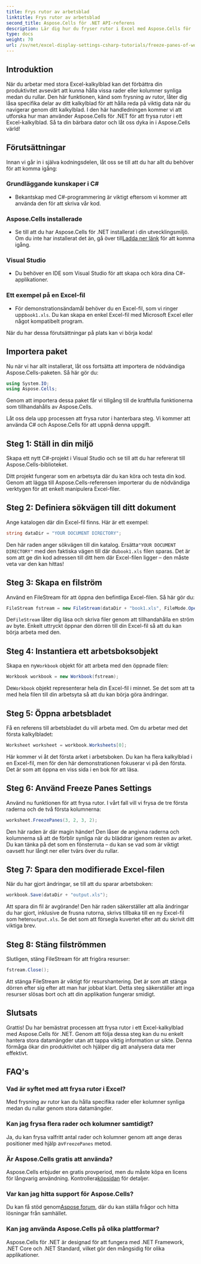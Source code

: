 ```yaml
---
title: Frys rutor av arbetsblad
linktitle: Frys rutor av arbetsblad
second_title: Aspose.Cells för .NET API-referens
description: Lär dig hur du fryser rutor i Excel med Aspose.Cells för .NET med denna omfattande handledning, komplett med steg-för-steg-instruktioner och viktiga tips.
type: docs
weight: 70
url: /sv/net/excel-display-settings-csharp-tutorials/freeze-panes-of-worksheet/
---
```

## Introduktion

När du arbetar med stora Excel-kalkylblad kan det förbättra din produktivitet avsevärt att kunna hålla vissa rader eller kolumner synliga medan du rullar. Den här funktionen, känd som frysning av rutor, låter dig låsa specifika delar av ditt kalkylblad för att hålla reda på viktig data när du navigerar genom ditt kalkylblad. I den här handledningen kommer vi att utforska hur man använder Aspose.Cells för .NET för att frysa rutor i ett Excel-kalkylblad. Så ta din bärbara dator och låt oss dyka in i Aspose.Cells värld!

## Förutsättningar

Innan vi går in i själva kodningsdelen, låt oss se till att du har allt du behöver för att komma igång:

### Grundläggande kunskaper i C#
- Bekantskap med C#-programmering är viktigt eftersom vi kommer att använda den för att skriva vår kod.

### Aspose.Cells installerade
-  Se till att du har Aspose.Cells för .NET installerat i din utvecklingsmiljö. Om du inte har installerat det än, gå över till[Ladda ner länk](https://releases.aspose.com/cells/net/) för att komma igång.

### Visual Studio
- Du behöver en IDE som Visual Studio för att skapa och köra dina C#-applikationer.

### Ett exempel på en Excel-fil
- För demonstrationsändamål behöver du en Excel-fil, som vi ringer upp`book1.xls`. Du kan skapa en enkel Excel-fil med Microsoft Excel eller något kompatibelt program.

När du har dessa förutsättningar på plats kan vi börja koda!

## Importera paket

Nu när vi har allt installerat, låt oss fortsätta att importera de nödvändiga Aspose.Cells-paketen. Så här gör du:

```csharp
using System.IO;
using Aspose.Cells;
```

Genom att importera dessa paket får vi tillgång till de kraftfulla funktionerna som tillhandahålls av Aspose.Cells.

Låt oss dela upp processen att frysa rutor i hanterbara steg. Vi kommer att använda C# och Aspose.Cells för att uppnå denna uppgift.

## Steg 1: Ställ in din miljö

Skapa ett nytt C#-projekt i Visual Studio och se till att du har refererat till Aspose.Cells-biblioteket.

Ditt projekt fungerar som en arbetsyta där du kan köra och testa din kod. Genom att lägga till Aspose.Cells-referensen importerar du de nödvändiga verktygen för att enkelt manipulera Excel-filer.

## Steg 2: Definiera sökvägen till ditt dokument

Ange katalogen där din Excel-fil finns. Här är ett exempel:

```csharp
string dataDir = "YOUR DOCUMENT DIRECTORY";
```

 Den här raden anger sökvägen till din katalog. Ersätta`"YOUR DOCUMENT DIRECTORY"` med den faktiska vägen till där du`book1.xls` filen sparas. Det är som att ge din kod adressen till ditt hem där Excel-filen ligger – den måste veta var den kan hittas!

## Steg 3: Skapa en filström

Använd en FileStream för att öppna den befintliga Excel-filen. Så här gör du:

```csharp
FileStream fstream = new FileStream(dataDir + "book1.xls", FileMode.Open);
```

 De`FileStream` låter dig läsa och skriva filer genom att tillhandahålla en ström av byte. Enkelt uttryckt öppnar den dörren till din Excel-fil så att du kan börja arbeta med den.

## Steg 4: Instantiera ett arbetsboksobjekt

 Skapa en ny`Workbook` objekt för att arbeta med den öppnade filen:

```csharp
Workbook workbook = new Workbook(fstream);
```

 De`Workbook` objekt representerar hela din Excel-fil i minnet. Se det som att ta med hela filen till din arbetsyta så att du kan börja göra ändringar.

## Steg 5: Öppna arbetsbladet

Få en referens till arbetsbladet du vill arbeta med. Om du arbetar med det första kalkylbladet:

```csharp
Worksheet worksheet = workbook.Worksheets[0];
```

Här kommer vi åt det första arket i arbetsboken. Du kan ha flera kalkylblad i en Excel-fil, men för den här demonstrationen fokuserar vi på den första. Det är som att öppna en viss sida i en bok för att läsa.

## Steg 6: Använd Freeze Panes Settings

Använd nu funktionen för att frysa rutor. I vårt fall vill vi frysa de tre första raderna och de två första kolumnerna:

```csharp
worksheet.FreezePanes(3, 2, 3, 2);
```

Den här raden är där magin händer! Den låser de angivna raderna och kolumnerna så att de förblir synliga när du bläddrar igenom resten av arket. Du kan tänka på det som en fönsterruta – du kan se vad som är viktigt oavsett hur långt ner eller tvärs över du rullar.

## Steg 7: Spara den modifierade Excel-filen

När du har gjort ändringar, se till att du sparar arbetsboken:

```csharp
workbook.Save(dataDir + "output.xls");
```

 Att spara din fil är avgörande! Den här raden säkerställer att alla ändringar du har gjort, inklusive de frusna rutorna, skrivs tillbaka till en ny Excel-fil som heter`output.xls`. Se det som att försegla kuvertet efter att du skrivit ditt viktiga brev.

## Steg 8: Stäng filströmmen

Slutligen, stäng FileStream för att frigöra resurser:

```csharp
fstream.Close();
```

Att stänga FileStream är viktigt för resurshantering. Det är som att stänga dörren efter sig efter att man har jobbat klart. Detta steg säkerställer att inga resurser slösas bort och att din applikation fungerar smidigt.

## Slutsats

Grattis! Du har bemästrat processen att frysa rutor i ett Excel-kalkylblad med Aspose.Cells för .NET. Genom att följa dessa steg kan du nu enkelt hantera stora datamängder utan att tappa viktig information ur sikte. Denna förmåga ökar din produktivitet och hjälper dig att analysera data mer effektivt.

## FAQ's

### Vad är syftet med att frysa rutor i Excel?
Med frysning av rutor kan du hålla specifika rader eller kolumner synliga medan du rullar genom stora datamängder.

### Kan jag frysa flera rader och kolumner samtidigt?
 Ja, du kan frysa valfritt antal rader och kolumner genom att ange deras positioner med hjälp av`FreezePanes` metod.

### Är Aspose.Cells gratis att använda?
Aspose.Cells erbjuder en gratis provperiod, men du måste köpa en licens för långvarig användning. Kontrollera[köpsidan](https://purchase.aspose.com/buy) för detaljer.

### Var kan jag hitta support för Aspose.Cells?
 Du kan få stöd genom[Aspose forum](https://forum.aspose.com/c/cells/9), där du kan ställa frågor och hitta lösningar från samhället.

### Kan jag använda Aspose.Cells på olika plattformar?
Aspose.Cells för .NET är designad för att fungera med .NET Framework, .NET Core och .NET Standard, vilket gör den mångsidig för olika applikationer.